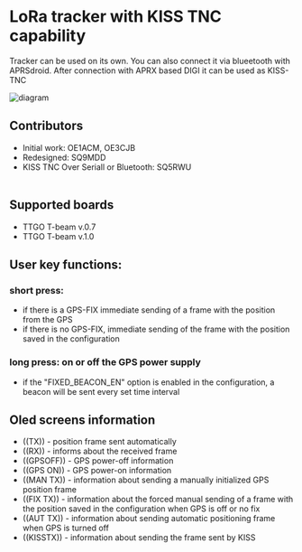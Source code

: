 # LoRa tracker with KISS TNC capability

Tracker can be used on its own. 
You can also connect it via blueetooth with APRSdroid.
After connection with APRX based DIGI it can be used as KISS-TNC

![diagram](https://github.com/SQ9MDD/TTGO-T-Beam-LoRa-APRS/blob/master/img/digi-schemat.png)

## Contributors
* Initial work: OE1ACM, OE3CJB<br>
* Redesigned: SQ9MDD<br>
* KISS TNC Over Seriall or Bluetooth: SQ5RWU<br><br>

## Supported boards
* TTGO T-beam v.0.7
* TTGO T-beam v.1.0 


## User key functions:
### short press:
* if there is a GPS-FIX immediate sending of a frame with the position from the GPS
* if there is no GPS-FIX, immediate sending of the frame with the position saved in the configuration

### long press: on or off the GPS power supply 
* if the "FIXED_BEACON_EN" option is enabled in the configuration, a beacon will be sent every set time interval

## Oled screens information
* ((TX)) - position frame sent automatically
* ((RX)) - informs about the received frame 
* ((GPSOFF)) - GPS power-off information
* ((GPS ON)) - GPS power-on information
* ((MAN TX)) - information about sending a manually initialized GPS position frame
* ((FIX TX)) - information about the forced manual sending of a frame with the position saved in the configuration when GPS is off or no fix
* ((AUT TX)) - information about sending automatic positioning frame when GPS is turned off
* ((KISSTX)) - information about sending the frame sent by KISS
